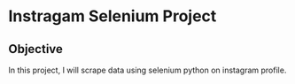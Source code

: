 # Instragam Selenium Project

<h2>Objective</h2>
In this project, I will scrape data using selenium python on instagram  profile.

